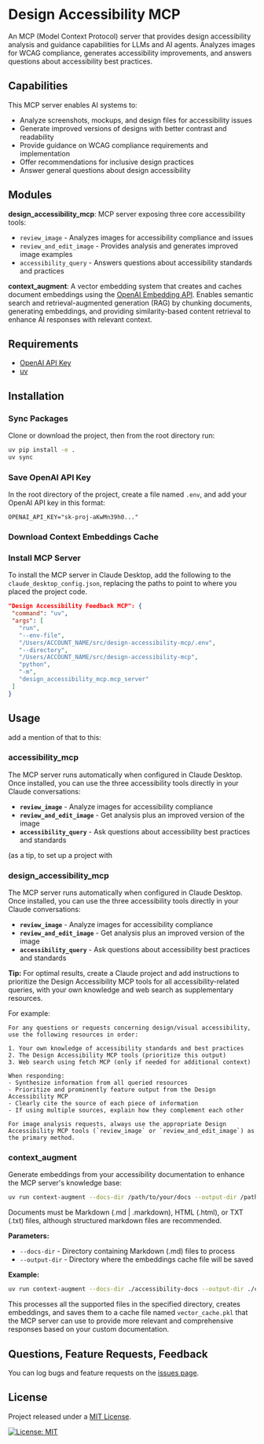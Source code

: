 # Design Accessibility MCP

An MCP (Model Context Protocol) server that provides design accessibility analysis and guidance capabilities for LLMs and AI agents. Analyzes images for WCAG compliance, generates accessibility improvements, and answers questions about accessibility best practices. 

## Capabilities

This MCP server enables AI systems to:
- Analyze screenshots, mockups, and design files for accessibility issues
- Generate improved versions of designs with better contrast and readability
- Provide guidance on WCAG compliance requirements and implementation
- Offer recommendations for inclusive design practices
- Answer general questions about design accessibility

## Modules

**design_accessibility_mcp**: MCP server exposing three core accessibility tools:
- `review_image` - Analyzes images for accessibility compliance and issues
- `review_and_edit_image` - Provides analysis and generates improved image examples
- `accessibility_query` - Answers questions about accessibility standards and practices

**context_augment**: A vector embedding system that creates and caches document embeddings using the [OpenAI Embedding API](https://platform.openai.com/docs/guides/embeddings). Enables semantic search and retrieval-augmented generation (RAG) by chunking documents, generating embeddings, and providing similarity-based content retrieval to enhance AI responses with relevant context.

## Requirements

* [OpenAI API Key](https://help.openai.com/en/articles/4936850-where-do-i-find-my-openai-api-key)
* [uv](https://github.com/astral-sh/uv)

## Installation

### Sync Packages

Clone or download the project, then from the root directory run:

```bash
uv pip install -e .
uv sync
```

### Save OpenAI API Key

In the root directory of the project, create a file named `.env`, and add your OpenAI API key in this format:

```
OPENAI_API_KEY="sk-proj-aKwMn39h0..."
```

### Download Context Embeddings Cache



### Install MCP Server

To install the MCP server in Claude Desktop, add the following to the `claude_desktop_config.json`, replacing the paths to point to where you placed the project code.

```json
"Design Accessibility Feedback MCP": {
 "command": "uv",
 "args": [
   "run",
   "--env-file",
   "/Users/ACCOUNT_NAME/src/design-accessibility-mcp/.env",
   "--directory",
   "/Users/ACCOUNT_NAME/src/design-accessibility-mcp",
   "python",
   "-m",
   "design_accessibility_mcp.mcp_server"
 ]
}
```

## Usage

add a mention of that to this:

### accessibility_mcp

The MCP server runs automatically when configured in Claude Desktop. Once installed, you can use the three accessibility tools directly in your Claude conversations:

- **`review_image`** - Analyze images for accessibility compliance
- **`review_and_edit_image`** - Get analysis plus an improved version of the image
- **`accessibility_query`** - Ask questions about accessibility best practices and standards

(as a tip, to set up a project with 

### design_accessibility_mcp

The MCP server runs automatically when configured in Claude Desktop. Once installed, you can use the three accessibility tools directly in your Claude conversations:

- **`review_image`** - Analyze images for accessibility compliance
- **`review_and_edit_image`** - Get analysis plus an improved version of the image
- **`accessibility_query`** - Ask questions about accessibility best practices and standards

**Tip:** For optimal results, create a Claude project and add instructions to prioritize the Design Accessibility MCP tools for all accessibility-related queries, with your own knowledge and web search as supplementary resources.

For example:

```
For any questions or requests concerning design/visual accessibility, use the following resources in order:

1. Your own knowledge of accessibility standards and best practices
2. The Design Accessibility MCP tools (prioritize this output)
3. Web search using fetch MCP (only if needed for additional context)

When responding:
- Synthesize information from all queried resources
- Prioritize and prominently feature output from the Design Accessibility MCP
- Clearly cite the source of each piece of information
- If using multiple sources, explain how they complement each other

For image analysis requests, always use the appropriate Design Accessibility MCP tools (`review_image` or `review_and_edit_image`) as the primary method.
```
### context_augment

Generate embeddings from your accessibility documentation to enhance the MCP server's knowledge base:

```bash
uv run context-augment --docs-dir /path/to/your/docs --output-dir /path/to/cache
```

Documents must be Markdown (.md | .markdown), HTML (.html), or TXT (.txt) files, although structured markdown files are recommended.

**Parameters:**
- `--docs-dir` - Directory containing Markdown (.md) files to process
- `--output-dir` - Directory where the embeddings cache file will be saved

**Example:**
```bash
uv run context-augment --docs-dir ./accessibility-docs --output-dir ./cache
```

This processes all the supported files in the specified directory, creates embeddings, and saves them to a cache file named `vector_cache.pkl` that the MCP server can use to provide more relevant and comprehensive responses based on your custom documentation.

## Questions, Feature Requests, Feedback

You can log bugs and feature requests on the [issues page](https://github.com/mikechambers/design-accessibility-mcp/issues).

## License

Project released under a [MIT License](LICENSE.md).

[![License: MIT](https://img.shields.io/badge/License-MIT-orange.svg)](LICENSE.md)